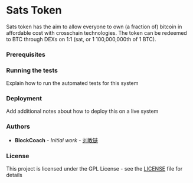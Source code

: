 # Sats Token

Sats token has the aim to allow everyone to own (a fraction of) bitcoin in affordable cost with crosschain technologies. The token can be redeemed to BTC through DEXs on 1:1 (sat, or 1 100,000,000th of 1 BTC).


###  Prerequisites


### Running the tests

Explain how to run the automated tests for this system


### Deployment

Add additional notes about how to deploy this on a live system


### Authors

* **BlockCoach** - *Initial work* - [刘教链](https://www.chainnews.com/u/072185825487.htm)



### License

This project is licensed under the GPL License - see the [LICENSE](LICENSE) file for details